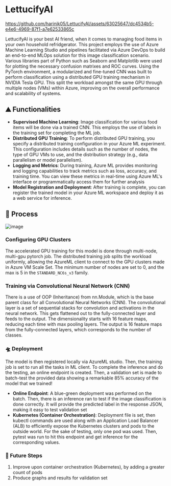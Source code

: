 # LettucifyAI


https://github.com/harinik05/LettucifyAI/assets/63025647/dc4534b5-e4e6-4969-87f1-a7e62533865c


LettucifyAI is your best AI friend, when it comes to managing food items in your own household refridgerator. This project employs the use of Azure Machine Learning Studio and pipelines facilitated via Azure DevOps to build an end-to-end MLOps solution for this image classification scenario. Various libraries part of Python such as Seaborn and Matplotlib were used for plotting the necessary confusion matrixes and ROC curves. Using the PyTorch environment, a modularized and fine-tuned CNN was built to perform classification using a distributed GPU training mechanism in NVIDIA Tesla GPU. This split the workload amongst the same GPU through multiple nodes (VMs) within Azure, improving on the overall performance and scalability of systems. 

## ⛰️ Functionalities
- **Supervised Machine Learning**: Image classification for various food items will be done via a trained CNN. This employs the use of labels in the training set for completing the ML job.
- **Distributed GPU Training**: To perform distributed GPU training, you specify a distributed training configuration in your Azure ML experiment. This configuration includes details such as the number of nodes, the type of GPU VMs to use, and the distribution strategy (e.g., data parallelism or model parallelism).
- **Logging and Metrics**: During training, Azure ML provides monitoring and logging capabilities to track metrics such as loss, accuracy, and training time. You can view these metrics in real-time using Azure ML's interface or programmatically access them for further analysis
- **Model Registration and Deployment**: After training is complete, you can register the trained model in your Azure ML workspace and deploy it as a web service for inference.

## 🎡 Process
![image](https://github.com/harinik05/LettucifyAI/assets/63025647/1225921c-c26a-4ad8-8500-ec9e10dc22c0)

### Configuring GPU Clusters
The accelerated GPU training for this model is done through multi-node, multi-gpu pytorch job. The distributed training job splits the workload uniformly, allowing the AzureML client to connect to the GPU clusters made in Azure VM Scale Set. The minimum number of nodes are set to 0, and the max is 5 in the `STANDARD_NC6s_v3` family. 
### Training via Convolutional Neural Network (CNN)
There is a use of OOP (Inheritance) from nn.Module, which is the base parent class for all Convolutional Neural Networks (CNN). The convolutional layer is a set of sequential stacks for convolution and activations in the neural network. This gets flattened out to the fully-connected layer and feeds to the output. The dimensionality starts with 16 feature maps, reducing each time with max pooling layers. The output is 16 feature maps from the fully-connected layers, which corresponds to the number of classes. 
### 🛸 Deployment
The model is then registered locally via AzureML studio. Then, the training job is set to run all the tasks in ML client. To complete the inference and do the testing, an online endpoint is created. Then, a validation set is made to batch-test the provided data showing a remarkable 85% accuracy of the model that we trained!
- **Online Endpoint**: A blue-green deployment was performed on the batch. Then, there is an inference ran to test if the image classification is done correctly. It will provide the predicted label in the response JSON, making it easy to test validation set
- **Kubernetes (Container Orchestration)**: Deployment file is set, then kubectl commands are used along with an Application Load Balancer (ALB) to efficiently expose the Kubernetes clusters and pods to the outside world. For the sake of testing, only one pod was used. Then, pytest was run to hit this endpoint and get inference for the corresponding values. 

### 🎱 Future Steps
1. Improve upon container orchestration (Kubernetes), by adding a greater count of pods
2. Produce graphs and results for validation set

